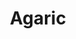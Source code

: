 ---
logohandle: agariccoop
sort: agaric
title: Agaric
twitter: https://x.com/agaric
website: https://agaric.coop/
---
